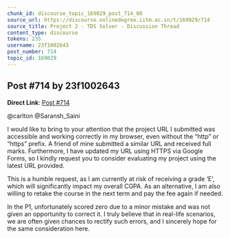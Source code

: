 ```yaml
---
chunk_id: discourse_topic_169029_post_714_00
source_url: https://discourse.onlinedegree.iitm.ac.in/t/169029/714
source_title: Project 2 - TDS Solver - Discussion Thread
content_type: discourse
tokens: 235
username: 23f1002643
post_number: 714
topic_id: 169029
---
```


## Post #714 by 23f1002643

**Direct Link**: [Post #714](https://discourse.onlinedegree.iitm.ac.in/t/169029/714)

@carlton @Saransh_Saini

I would like to bring to your attention that the project URL I submitted was accessible and working correctly in my browser, even without the “http” or “https” prefix. A friend of mine submitted a similar URL and received full marks. Furthermore, I have updated my URL using HTTPS via Google Forms, so I kindly request you to consider evaluating my project using the latest URL provided.

This is a humble request, as I am currently at risk of receiving a grade ‘E’, which will significantly impact my overall CGPA. As an alternative, I am also willing to retake the course in the next term and pay the fee again if needed.

In the P1, unfortunately scored zero due to a minor mistake and was not given an opportunity to correct it. I truly believe that in real-life scenarios, we are often given chances to rectify such errors, and I sincerely hope for the same consideration here.

